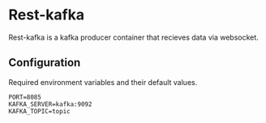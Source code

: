 # Rest-kafka

Rest-kafka is a kafka producer container that recieves data via websocket.

## Configuration

Required environment variables and their default values.

```docker-compose
PORT=8085
KAFKA_SERVER=kafka:9092
KAFKA_TOPIC=topic
```
